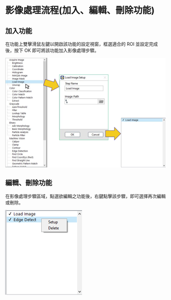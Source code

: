 # 影像處理流程\(加入、編輯、刪除功能\)

## 加入功能

在功能上雙擊滑鼠左鍵以開啟該功能的設定視窗，框選適合的 ROI 並設定完成後，按下 OK 即可將該功能加入影像處理步驟。

![](../.gitbook/assets/tu-pian-45.png)

## 編輯、刪除功能

在影像處理步驟區域，點選欲編輯之功能後，右鍵點擊該步驟，即可選擇再次編輯或刪除。

![](../.gitbook/assets/2019-02-22-1.png)

